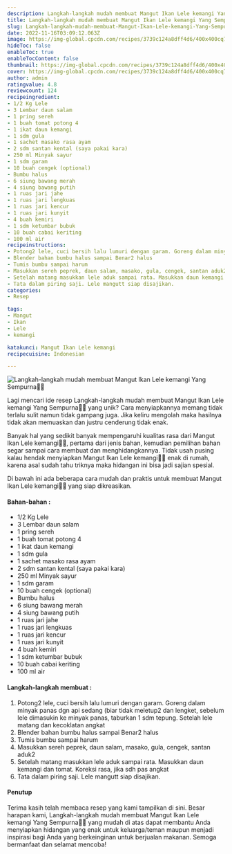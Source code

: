 ```yaml
---
description: Langkah-langkah mudah membuat Mangut Ikan Lele kemangi Yang Sempurna"
title: Langkah-langkah mudah membuat Mangut Ikan Lele kemangi Yang Sempurna
slug: Langkah-langkah-mudah-membuat-Mangut-Ikan-Lele-kemangi-Yang-Sempurna
date: 2022-11-16T03:09:12.063Z
image: https://img-global.cpcdn.com/recipes/3739c124a8dff4d6/400x400cq70/photo.jpg
hideToc: false
enableToc: true
enableTocContent: false
thumbnail: https://img-global.cpcdn.com/recipes/3739c124a8dff4d6/400x400cq70/photo.jpg
cover: https://img-global.cpcdn.com/recipes/3739c124a8dff4d6/400x400cq70/photo.jpg
author: admin
ratingvalue: 4.8
reviewcount: 124
recipeingredient:
- 1/2 Kg Lele
- 3 Lembar daun salam
- 1 pring sereh
- 1 buah tomat potong 4
- 1 ikat daun kemangi
- 1 sdm gula
- 1 sachet masako rasa ayam
- 2 sdm santan kental (saya pakai kara)
- 250 ml Minyak sayur
- 1 sdm garam
- 10 buah cengek (optional)
- Bumbu halus
- 6 siung bawang merah
- 4 siung bawang putih
- 1 ruas jari jahe
- 1 ruas jari lengkuas
- 1 ruas jari kencur
- 1 ruas jari kunyit
- 4 buah kemiri
- 1 sdm ketumbar bubuk
- 10 buah cabai keriting
- 100 ml air
recipeinstructions:
- Potong2 lele, cuci bersih lalu lumuri dengan garam. Goreng dalam minyak panas dgn api sedang (biar tidak meletup2 dan lengket, sebelum lele dimasukin ke minyak panas, taburkan 1 sdm tepung. Setelah lele matang dan kecoklatan angkat
- Blender bahan bumbu halus sampai Benar2 halus
- Tumis bumbu sampai harum
- Masukkan sereh peprek, daun salam, masako, gula, cengek, santan aduk2
- Setelah matang masukkan lele aduk sampai rata. Masukkan daun kemangi dan tomat. Koreksi rasa, jika sdh pas angkat
- Tata dalam piring saji. Lele mangutt siap disajikan.
categories:
- Resep

tags:
- Mangut
- Ikan
- Lele
- kemangi

katakunci: Mangut Ikan Lele kemangi
recipecuisine: Indonesian

---
```


![Langkah-langkah mudah membuat Mangut Ikan Lele kemangi Yang Sempurna👩‍🍳](https://img-global.cpcdn.com/recipes/3739c124a8dff4d6/400x400cq70/photo.jpg)

Lagi mencari ide resep Langkah-langkah mudah membuat Mangut Ikan Lele kemangi Yang Sempurna👩‍🍳 yang unik? Cara menyiapkannya memang tidak terlalu sulit namun tidak gampang juga. Jika keliru mengolah maka hasilnya tidak akan memuaskan dan justru cenderung tidak enak.

Banyak hal yang sedikit banyak mempengaruhi kualitas rasa dari Mangut Ikan Lele kemangi👩‍🍳, pertama dari jenis bahan, kemudian pemilihan bahan segar sampai cara membuat dan menghidangkannya. Tidak usah pusing kalau hendak menyiapkan Mangut Ikan Lele kemangi👩‍🍳 enak di rumah, karena asal sudah tahu triknya maka hidangan ini bisa jadi sajian spesial.

Di bawah ini ada beberapa cara mudah dan praktis untuk membuat Mangut Ikan Lele kemangi👩‍🍳 yang siap dikreasikan.

<!--inarticleads1-->

#### Bahan-bahan :

- 1/2 Kg Lele
- 3 Lembar daun salam
- 1 pring sereh
- 1 buah tomat potong 4
- 1 ikat daun kemangi
- 1 sdm gula
- 1 sachet masako rasa ayam
- 2 sdm santan kental (saya pakai kara)
- 250 ml Minyak sayur
- 1 sdm garam
- 10 buah cengek (optional)
- Bumbu halus
- 6 siung bawang merah
- 4 siung bawang putih
- 1 ruas jari jahe
- 1 ruas jari lengkuas
- 1 ruas jari kencur
- 1 ruas jari kunyit
- 4 buah kemiri
- 1 sdm ketumbar bubuk
- 10 buah cabai keriting
- 100 ml air

<!--inarticleads2-->

#### Langkah-langkah membuat :

1. Potong2 lele, cuci bersih lalu lumuri dengan garam. Goreng dalam minyak panas dgn api sedang (biar tidak meletup2 dan lengket, sebelum lele dimasukin ke minyak panas, taburkan 1 sdm tepung. Setelah lele matang dan kecoklatan angkat
1. Blender bahan bumbu halus sampai Benar2 halus
1. Tumis bumbu sampai harum
1. Masukkan sereh peprek, daun salam, masako, gula, cengek, santan aduk2
1. Setelah matang masukkan lele aduk sampai rata. Masukkan daun kemangi dan tomat. Koreksi rasa, jika sdh pas angkat
1. Tata dalam piring saji. Lele mangutt siap disajikan.

#### Penutup

Terima kasih telah membaca resep yang kami tampilkan di sini. Besar harapan kami, Langkah-langkah mudah membuat Mangut Ikan Lele kemangi Yang Sempurna👩‍🍳 yang mudah di atas dapat membantu Anda menyiapkan hidangan yang enak untuk keluarga/teman maupun menjadi inspirasi bagi Anda yang berkeinginan untuk berjualan makanan. Semoga bermanfaat dan selamat mencoba!